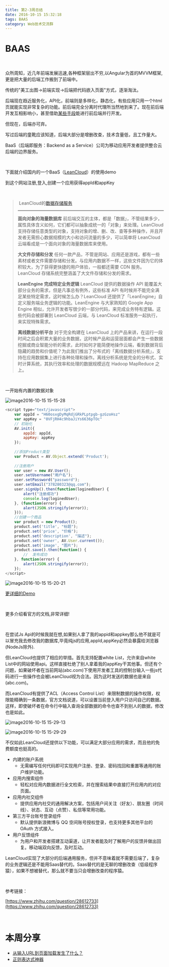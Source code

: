 ```yaml
---
title: 第2-3周总结
date: 2016-10-15 15:32:18
tags: BAAS
category: Web技术交流群
---
```


# BAAS

 

众所周知，近几年前端发展迅速,各种框架层出不穷,以Angular为首的MVVM框架,更是把大量的后端工作搬到了前端中。

传统的"美工出图->前端实现->后端把代码嵌入页面"方式，逐渐淘汰。

后端现在趋近服务化，API化，前端则是多样化，静态化，有些应用只用一个html页就能实现非常复杂的功能。前后端完全分离时代理所当然地到来了。现在前后端开发互相影响小，甚至借助[某些手段](http://wiki.flyingstudio.online/pages/viewpage.action?pageId=5242909)能进行前后端并行开发。

但现在，后端亦可弃。

写过后端的童靴应该知道，后端大部分是增删改查，技术含量低，且工作量大。

BaaS（后端即服务：Backend as a Service）公司为移动应用开发者提供整合云后端的边界服务。

 

下面就介绍国内的一个BaaS（[LeanCloud](https://leancloud.cn/)）的使用demo

到这个网站注册,登入,创建一个应用获得appId和appKey

 

>  LeanCloud的[数据存储服务](https://leancloud.cn/docs/storage_overview.html#数据存储服务总览)
>
> ****
>
> **面向对象的海量数据库** 前后端交互的主体，都是「数据」，不管结果多少，属性具体含义如何，它们都可以抽象成统一的「对象」来处理。LeanCloud 支持存储任意类型的对象，支持对象的增、删、改、查等多种操作，并且开发者无需担心数据规模的大小和访问流量的多少，可以简单将 LeanCloud 云端看成是一个面向对象的海量数据库来使用。
>
> **大文件存储和分发** 任何一款产品，不管是网站、应用还是游戏，都有一些素材或者文件需要存储和分发。与应用内数据不一样，这些文件因为它的体积较大，为了获得更快捷的用户体验，一般都还需要 CDN 服务。LeanCloud 存储系统完整涵盖了大文件存储和分发的需求。
>
> **LeanEngine 完成特定业务逻辑** LeanCloud 提供的数据操作 API 能覆盖大部分业务的需求，但是凡事总有例外，这些标准 API 有时候并不能完全满足某些特定需求，这时候怎么办？LeanCloud 还提供了「LeanEngine」自定义服务端业务逻辑的功能。LeanEngine 与大家熟知的 Google App Engine 相似，允许开发者写很少的一部分代码，来完成业务特有逻辑。这些代码会被部署到 LeanCloud 云端，与 LeanCloud 标准服务一起执行，来实现特殊需求。
>
> **离线数据分析平台** 对于完全构建在 LeanCloud 上的产品来讲，在运行一段时间之后会积累大量的业务数据，这时候产品和运营层面都会产生一些数据挖掘或商业智能分析的需求，此时如何才能简便地操作云端，看到数据背后隐藏的趋势和价值呢？为此我们推出了分布式的「离线数据分析系统」，支持在应用数据集上进行各种处理和操作。离线分析系统是完全的分布式、实时计算系统，其执行效率和处理的数据规模远在 Hadoop MapReduce 之上。

 

一开始有内置的数据对象



![image2016-10-15 15-15-28](https://s1.ax1x.com/2017/12/28/zkcPf.png)

``` javascript
<script type="text/javascript">
    var appId = "H60osxgDyMqRdjGRkPLptpgb-gzGzoHsz"
    var appKey = "0VFjRH4c9hbaJiYs6636pTOc"
    // 初始化
    AV.init({
        appId: appId,
        appKey: appKey
    });
     
    //添加Product类型
    var Product = AV.Object.extend('Product');
     
    //注册用户
    var user = new AV.User();
    user.setUsername("用户名");
    user.setPassword("password");
    user.setEmail("378280323@qq.com");
    user.signUp().then(function(loginedUser) {
        alert("注册成功")
        console.log(loginedUser);
    }, (function(error) {
        alert(JSON.stringify(error));
    }));
    //创建一个商品
    var product = new Product();
    product.set('title', "标题");
    product.set('price', "价格");
    product.set('description', "描述");
    product.set('owner', AV.User.current());
    product.set('image', "图片");
    product.save().then(function() {
        //  发布成功
    }, function(error) {
        alert(JSON.stringify(error));
    });
</script>
```



![image2016-10-15 15-20-21](https://s1.ax1x.com/2017/12/28/zkgG8.png)



[更详细的Demo](https://github.com/leancloud/StorageStarted/tree/master/Web)

 

更多介绍看官方的文档,非常详细!

 

在尝试Js Api的时候我就在想,如果别人拿了我的appid和appkey那么他不就是可以冒充我去修改我的数据库,毕竟纯js的应用,appId,appKey必然会暴露给浏览器(NodeJs除外).

但LeanCloud也提供了相应的举措。首先支持配置white List，允许来自white List中的网站使用api。这样直接杜绝了别人拿着我的appKey干其他事。但还有个问题，如果破坏者在当前网站(abc.com)下使用开发者工具的控制台输入一些js代码进行一些操作也会被LeanCloud视为合法。因为这时发送的数据也是来自(abc.com)。

而LeanCloud有提供了ACL（Access Control List）来限制数据的操作权限，权限能精确到一条数据，官方文档说道，可以设置当前登入用户只访问自己的数据。这样，即使破坏者在命令行中输入查询全部数据的命令也查不到别人的数据，修改也是如此。

![image2016-10-15 15-29-13](https://s1.ax1x.com/2017/12/28/zkyIP.png)



![image2016-10-15 15-29-29](https://s1.ax1x.com/2017/12/28/zksat.png)




不仅如此LeanCloud还提供以下功能，可以满足大部分应用的需求，而且他的免费额度也挺高的。

- 内建的账户系统
  - 无需编写任何代码即可实现用户注册、登录、密码找回和重置等通用的账户维护功能。
- 应用内搜索组件
  - 轻松对应用内数据进行全文检索，并在搜索结果中直接打开应用内的对应页面。
- 应用内社交组件
  - 提供应用内社交的通用解决方案，包括用户间关注（好友）、朋友圈（时间线）、状态、互动（点赞）、私信等常用功能。
- 第三方平台账号登录组件
  - 默认提供新浪微博与 QQ 空间账号授权登录，也支持更多其他平台的 OAuth 方式接入。
- 用户反馈组件
  - 为用户和开发者搭建互动渠道，让开发者能及时了解用户的反馈并做出回复。移动端双向反馈，及时互动。



LeanCloud实现了大部分的后端通用服务，但并不意味着就不需要后端了，复杂的业务逻辑还是不能用Saas替代的。Saas替代的是无聊的增删改查（低级程序猿），如果不想被替代，那么就不要当只会增删改查的程序猿。

 

参考链接：

[https://www.zhihu.com/question/28612733](https://www.zhihu.com/question/28612733)

 

# 本周分享

- [从输入URL到页面加载发生了什么？](https://segmentfault.com/a/1190000006879700)
- [正则表达式神器](http://wiki.flyingstudio.online/pages/viewpage.action?pageId=8683577)